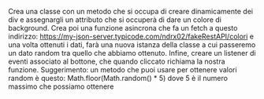 Crea una classe con un metodo che si occupa di creare dinamicamente dei div e assegnargli un attributo che si occuperà di dare un colore di background.
Crea poi una funzione asincrona che fa un fetch a questo indirizzo: https://my-json-server.typicode.com/ndrx02/fakeRestAPI/colori e una volta ottenuti i dati, farà
una nuova istanza della classe a cui passeremo un dato random tra quello che abbiamo ottenuto.
Infine, creare un listener di eventi associato al bottone, che quando cliccato richiama la nostra funzione.
Suggerimento: un metodo che puoi usare per ottenere valori random è questo: 
Math.floor(Math.random() * 5) dove 5 è il numero massimo che possiamo ottenere